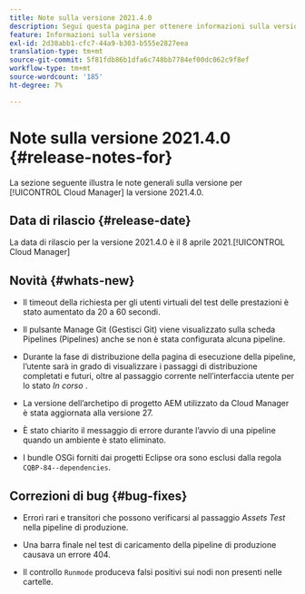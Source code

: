 ```yaml
---
title: Note sulla versione 2021.4.0
description: Segui questa pagina per ottenere informazioni sulla versione 2021.4.0 di Cloud Manager
feature: Informazioni sulla versione
exl-id: 2d38abb1-cfc7-44a9-b303-b555e2827eea
translation-type: tm+mt
source-git-commit: 5f81fdb86b1dfa6c748bb7784ef00dc062c9f8ef
workflow-type: tm+mt
source-wordcount: '185'
ht-degree: 7%

---
```


# Note sulla versione 2021.4.0 {#release-notes-for}

La sezione seguente illustra le note generali sulla versione per [!UICONTROL Cloud Manager] la versione 2021.4.0.

## Data di rilascio {#release-date}

La data di rilascio per la versione 2021.4.0 è il 8 aprile 2021.[!UICONTROL Cloud Manager]

## Novità {#whats-new}

* Il timeout della richiesta per gli utenti virtuali del test delle prestazioni è stato aumentato da 20 a 60 secondi.

* Il pulsante Manage Git (Gestisci Git) viene visualizzato sulla scheda Pipelines (Pipelines) anche se non è stata configurata alcuna pipeline.

* Durante la fase di distribuzione della pagina di esecuzione della pipeline, l’utente sarà in grado di visualizzare i passaggi di distribuzione completati e futuri, oltre al passaggio corrente nell’interfaccia utente per lo stato *In corso* .

* La versione dell’archetipo di progetto AEM utilizzato da Cloud Manager è stata aggiornata alla versione 27.

* È stato chiarito il messaggio di errore durante l’avvio di una pipeline quando un ambiente è stato eliminato.

* I bundle OSGi forniti dai progetti Eclipse ora sono esclusi dalla regola `CQBP-84--dependencies`.

## Correzioni di bug {#bug-fixes}

* Errori rari e transitori che possono verificarsi al passaggio *Assets Test* nella pipeline di produzione.

* Una barra finale nel test di caricamento della pipeline di produzione causava un errore 404.

* Il controllo `Runmode` produceva falsi positivi sui nodi non presenti nelle cartelle.